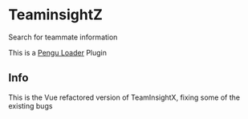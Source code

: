 # TeaminsightZ

Search for teammate information

This is a [Pengu Loader](https://pengu.lol) Plugin


## Info
This is the Vue refactored version of TeamInsightX, fixing some of the existing bugs